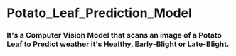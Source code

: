 # Potato_Leaf_Prediction_Model

### It's a Computer Vision Model that scans an image of a Potato Leaf to Predict weather it's Healthy, Early-Blight or Late-Blight.

